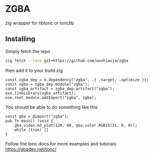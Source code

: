 # ZGBA

zig wrapper for libtonc or tonclib

## Installing

Simply fetch the repo

```bash
zig fetch --save git+https://github.com/woshiwuja/zgba
```

then add it to your build.zig

```zig
const zgba_dep = b.dependency("zgba", .{ .target, .optimize });
const zgba = zgba_dep.module("zgba");
const zgba_artifact = zgba_dep.artifact("zgba");
exe.linkLibrary(zgba_artifact);
exe.root_module.addImport("zgba", zgba);
```

You should be able to do something like this

```zig
const gba = @import("zgba");
pub fn main() !void {
    gba.video.m3_plot(120, 80, gba.color.RGB15(31, 0, 0));
    while (true) {}
}
```

Follow the tonc docs for more examples and tutorials https://gbadev.net/tonc/